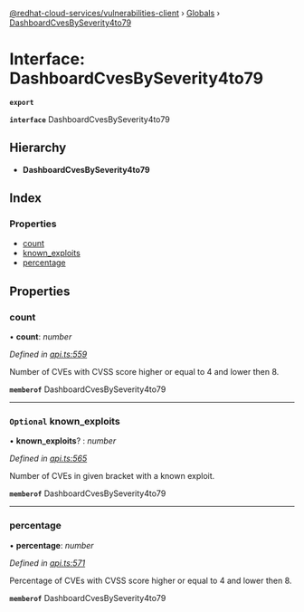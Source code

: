 [@redhat-cloud-services/vulnerabilities-client](../README.md) › [Globals](../globals.md) › [DashboardCvesBySeverity4to79](dashboardcvesbyseverity4to79.md)

# Interface: DashboardCvesBySeverity4to79

**`export`** 

**`interface`** DashboardCvesBySeverity4to79

## Hierarchy

* **DashboardCvesBySeverity4to79**

## Index

### Properties

* [count](dashboardcvesbyseverity4to79.md#count)
* [known_exploits](dashboardcvesbyseverity4to79.md#optional-known_exploits)
* [percentage](dashboardcvesbyseverity4to79.md#percentage)

## Properties

###  count

• **count**: *number*

*Defined in [api.ts:559](https://github.com/RedHatInsights/javascript-clients/blob/master/packages/vulnerabilities/api.ts#L559)*

Number of CVEs with CVSS score higher or equal to 4 and lower then 8.

**`memberof`** DashboardCvesBySeverity4to79

___

### `Optional` known_exploits

• **known_exploits**? : *number*

*Defined in [api.ts:565](https://github.com/RedHatInsights/javascript-clients/blob/master/packages/vulnerabilities/api.ts#L565)*

Number of CVEs in given bracket with a known exploit.

**`memberof`** DashboardCvesBySeverity4to79

___

###  percentage

• **percentage**: *number*

*Defined in [api.ts:571](https://github.com/RedHatInsights/javascript-clients/blob/master/packages/vulnerabilities/api.ts#L571)*

Percentage of CVEs with CVSS score higher or equal to 4 and lower then 8.

**`memberof`** DashboardCvesBySeverity4to79
